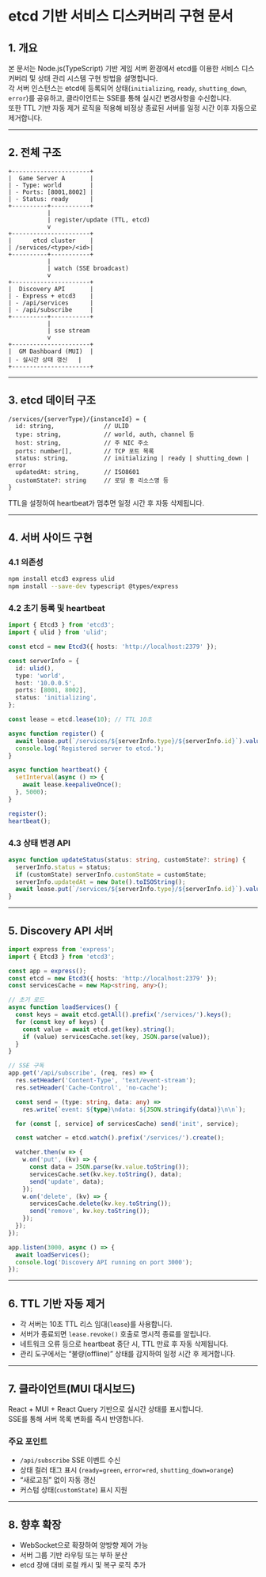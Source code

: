 
# etcd 기반 서비스 디스커버리 구현 문서

## 1. 개요

본 문서는 Node.js(TypeScript) 기반 게임 서버 환경에서 etcd를 이용한 서비스 디스커버리 및 상태 관리 시스템 구현 방법을 설명합니다.  
각 서버 인스턴스는 etcd에 등록되어 상태(`initializing`, `ready`, `shutting_down`, `error`)를 공유하고, 클라이언트는 SSE를 통해 실시간 변경사항을 수신합니다.  
또한 TTL 기반 자동 제거 로직을 적용해 비정상 종료된 서버를 일정 시간 이후 자동으로 제거합니다.

---

## 2. 전체 구조

```
+----------------------+
|  Game Server A       |
| - Type: world        |
| - Ports: [8001,8002] |
| - Status: ready      |
+----------+-----------+
           |
           | register/update (TTL, etcd)
           v
+----------------------+
|      etcd cluster    |
| /services/<type>/<id>|
+----------+-----------+
           |
           | watch (SSE broadcast)
           v
+----------------------+
|  Discovery API       |
| - Express + etcd3    |
| - /api/services      |
| - /api/subscribe     |
+----------+-----------+
           |
           | sse stream
           v
+----------------------+
|  GM Dashboard (MUI)  |
| - 실시간 상태 갱신   |
+----------------------+
```

---

## 3. etcd 데이터 구조

```
/services/{serverType}/{instanceId} = {
  id: string,              // ULID
  type: string,            // world, auth, channel 등
  host: string,            // 주 NIC 주소
  ports: number[],         // TCP 포트 목록
  status: string,          // initializing | ready | shutting_down | error
  updatedAt: string,       // ISO8601
  customState?: string     // 로딩 중 리소스명 등
}
```

TTL을 설정하여 heartbeat가 멈추면 일정 시간 후 자동 삭제됩니다.

---

## 4. 서버 사이드 구현

### 4.1 의존성
```bash
npm install etcd3 express ulid
npm install --save-dev typescript @types/express
```

### 4.2 초기 등록 및 heartbeat

```ts
import { Etcd3 } from 'etcd3';
import { ulid } from 'ulid';

const etcd = new Etcd3({ hosts: 'http://localhost:2379' });

const serverInfo = {
  id: ulid(),
  type: 'world',
  host: '10.0.0.5',
  ports: [8001, 8002],
  status: 'initializing',
};

const lease = etcd.lease(10); // TTL 10초

async function register() {
  await lease.put(`/services/${serverInfo.type}/${serverInfo.id}`).value(JSON.stringify(serverInfo));
  console.log('Registered server to etcd.');
}

async function heartbeat() {
  setInterval(async () => {
    await lease.keepaliveOnce();
  }, 5000);
}

register();
heartbeat();
```

### 4.3 상태 변경 API

```ts
async function updateStatus(status: string, customState?: string) {
  serverInfo.status = status;
  if (customState) serverInfo.customState = customState;
  serverInfo.updatedAt = new Date().toISOString();
  await lease.put(`/services/${serverInfo.type}/${serverInfo.id}`).value(JSON.stringify(serverInfo));
}
```

---

## 5. Discovery API 서버

```ts
import express from 'express';
import { Etcd3 } from 'etcd3';

const app = express();
const etcd = new Etcd3({ hosts: 'http://localhost:2379' });
const servicesCache = new Map<string, any>();

// 초기 로드
async function loadServices() {
  const keys = await etcd.getAll().prefix('/services/').keys();
  for (const key of keys) {
    const value = await etcd.get(key).string();
    if (value) servicesCache.set(key, JSON.parse(value));
  }
}

// SSE 구독
app.get('/api/subscribe', (req, res) => {
  res.setHeader('Content-Type', 'text/event-stream');
  res.setHeader('Cache-Control', 'no-cache');

  const send = (type: string, data: any) =>
    res.write(`event: ${type}\ndata: ${JSON.stringify(data)}\n\n`);

  for (const [, service] of servicesCache) send('init', service);

  const watcher = etcd.watch().prefix('/services/').create();

  watcher.then(w => {
    w.on('put', (kv) => {
      const data = JSON.parse(kv.value.toString());
      servicesCache.set(kv.key.toString(), data);
      send('update', data);
    });
    w.on('delete', (kv) => {
      servicesCache.delete(kv.key.toString());
      send('remove', kv.key.toString());
    });
  });
});

app.listen(3000, async () => {
  await loadServices();
  console.log('Discovery API running on port 3000');
});
```

---

## 6. TTL 기반 자동 제거

- 각 서버는 10초 TTL 리스 임대(`lease`)를 사용합니다.
- 서버가 종료되면 `lease.revoke()` 호출로 명시적 종료를 알립니다.
- 네트워크 오류 등으로 heartbeat 중단 시, TTL 만료 후 자동 삭제됩니다.
- 관리 도구에서는 “불량(offline)” 상태를 감지하여 일정 시간 후 제거합니다.

---

## 7. 클라이언트(MUI 대시보드)

React + MUI + React Query 기반으로 실시간 상태를 표시합니다.  
SSE를 통해 서버 목록 변화를 즉시 반영합니다.

### 주요 포인트
- `/api/subscribe` SSE 이벤트 수신
- 상태 컬러 태그 표시 (`ready=green`, `error=red`, `shutting_down=orange`)
- “새로고침” 없이 자동 갱신
- 커스텀 상태(`customState`) 표시 지원

---

## 8. 향후 확장

- WebSocket으로 확장하여 양방향 제어 가능
- 서버 그룹 기반 라우팅 또는 부하 분산
- etcd 장애 대비 로컬 캐시 및 복구 로직 추가
